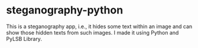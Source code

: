 # steganography-python
This is a steganography app, i.e., it hides some text within an image and can show those hidden texts from such images. I made it using Python and PyLSB Library.
